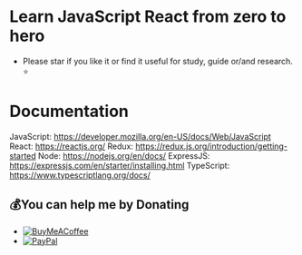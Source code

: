 # Learn JavaScript React from zero to hero

- Please star if you like it or find it useful for study, guide or/and research. ⭐️
# Documentation

JavaScript: <https://developer.mozilla.org/en-US/docs/Web/JavaScript>
React: <https://reactjs.org/>
Redux: <https://redux.js.org/introduction/getting-started>
Node: <https://nodejs.org/en/docs/>
ExpressJS: <https://expressjs.com/en/starter/installing.html>
TypeScript: <https://www.typescriptlang.org/docs/>
## 💰You can help me by Donating

- [![BuyMeACoffee](https://img.shields.io/badge/Buy%20Me%20a%20Coffee-ffdd00?style=for-the-badge&logo=buy-me-a-coffee&logoColor=black)](https://www.buymeacoffee.com/nigarumovum)
- [![PayPal](https://img.shields.io/badge/PayPal-00457C?style=for-the-badge&logo=paypal&logoColor=white)](https://paypal.me/neighbordevcr)


